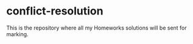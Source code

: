 # conflict-resolution
This is the repository where all my Homeworks solutions will be sent for marking.
